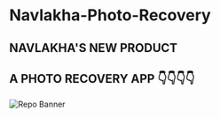 # Navlakha-Photo-Recovery

## **NAVLAKHA'S** NEW PRODUCT 


## A PHOTO RECOVERY APP  👇👇👇👇


![Repo Banner](https://camo.envatousercontent.com/da1eec6243617a9e8f5652ad9bbcabfbcdb96910/68747470733a2f2f657073696c6f6e6974736572766963652e636f6d2f696e66696170702f456e76656e746f2f70686f746f7265636f766572792f75692d312e6a7067)


